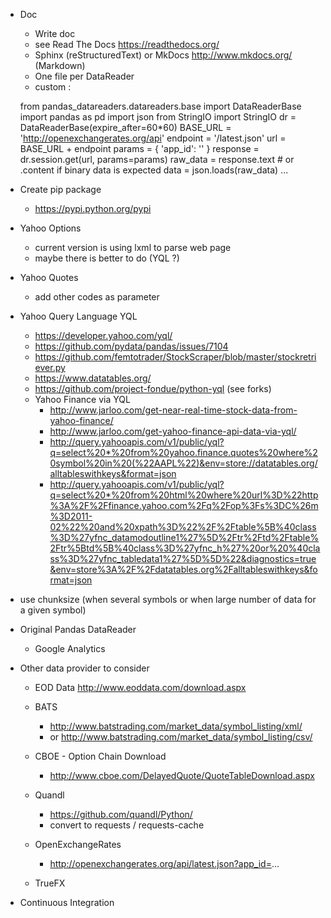 * Doc
    * Write doc
    * see Read The Docs https://readthedocs.org/
    * Sphinx (reStructuredText) or MkDocs http://www.mkdocs.org/ (Markdown)
    * One file per DataReader
    * custom :
    
    from pandas_datareaders.datareaders.base import DataReaderBase
    import pandas as pd
    import json
    from StringIO import StringIO
    dr = DataReaderBase(expire_after=60*60)
    BASE_URL = 'http://openexchangerates.org/api'
    endpoint = '/latest.json'
    url = BASE_URL + endpoint
    params = {
        'app_id': ''
    }
    response = dr.session.get(url, params=params)
    raw_data = response.text # or .content if binary data is expected
    data = json.loads(raw_data)
    ...


* Create pip package
    * https://pypi.python.org/pypi

* Yahoo Options
    * current version is using lxml to parse web page
    * maybe there is better to do (YQL ?)

* Yahoo Quotes
    * add other codes as parameter

* Yahoo Query Language YQL
    * https://developer.yahoo.com/yql/
    * https://github.com/pydata/pandas/issues/7104
    * https://github.com/femtotrader/StockScraper/blob/master/stockretriever.py
    * https://www.datatables.org/
    * https://github.com/project-fondue/python-yql (see forks)
    * Yahoo Finance via YQL
      * http://www.jarloo.com/get-near-real-time-stock-data-from-yahoo-finance/
      * http://www.jarloo.com/get-yahoo-finance-api-data-via-yql/
      * http://query.yahooapis.com/v1/public/yql?q=select%20*%20from%20yahoo.finance.quotes%20where%20symbol%20in%20(%22AAPL%22)&env=store://datatables.org/alltableswithkeys&format=json
      * http://query.yahooapis.com/v1/public/yql?q=select%20*%20from%20html%20where%20url%3D%22http%3A%2F%2Ffinance.yahoo.com%2Fq%2Fop%3Fs%3DC%26m%3D2011-02%22%20and%20xpath%3D%22%2F%2Ftable%5B%40class%3D%27yfnc_datamodoutline1%27%5D%2Ftr%2Ftd%2Ftable%2Ftr%5Btd%5B%40class%3D%27yfnc_h%27%20or%20%40class%3D%27yfnc_tabledata1%27%5D%5D%22&diagnostics=true&env=store%3A%2F%2Fdatatables.org%2Falltableswithkeys&format=json

* use chunksize (when several symbols or when large number of data for a given symbol)

* Original Pandas DataReader
    * Google Analytics

* Other data provider to consider

    * EOD Data http://www.eoddata.com/download.aspx
    * BATS
        * http://www.batstrading.com/market_data/symbol_listing/xml/
        * or http://www.batstrading.com/market_data/symbol_listing/csv/
    * CBOE - Option Chain Download
        * http://www.cboe.com/DelayedQuote/QuoteTableDownload.aspx
    * Quandl
        * https://github.com/quandl/Python/
        * convert to requests / requests-cache

    * OpenExchangeRates
        * http://openexchangerates.org/api/latest.json?app_id=...

    * TrueFX

* Continuous Integration
